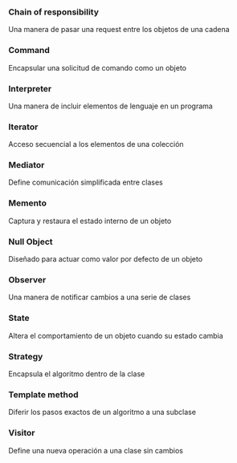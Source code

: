 ﻿### Chain of responsibility
Una manera de pasar una request entre los objetos de una cadena

### Command
Encapsular una solicitud de comando como un objeto

### Interpreter
Una manera de incluir elementos de lenguaje en un programa

### Iterator
Acceso secuencial a los elementos de una colección

### Mediator
Define comunicación simplificada entre clases

### Memento
Captura y restaura el estado interno de un objeto

### Null Object
Diseñado para actuar como valor por defecto de un objeto

### Observer
Una manera de notificar cambios a una serie de clases

### State
Altera el comportamiento de un objeto cuando su estado cambia

### Strategy
Encapsula el algoritmo dentro de la clase

### Template method
Diferir los pasos exactos de un algoritmo a una subclase

### Visitor
Define una nueva operación a una clase sin cambios